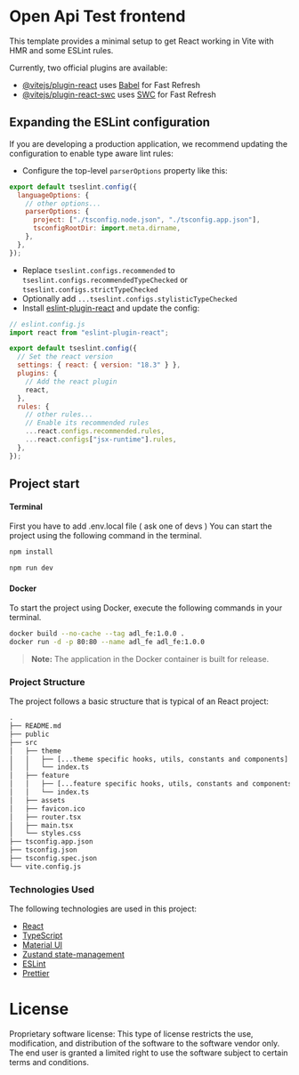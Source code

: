 # Open Api Test frontend

This template provides a minimal setup to get React working in Vite with HMR and some ESLint rules.

Currently, two official plugins are available:

- [@vitejs/plugin-react](https://github.com/vitejs/vite-plugin-react/blob/main/packages/plugin-react/README.md) uses [Babel](https://babeljs.io/) for Fast Refresh
- [@vitejs/plugin-react-swc](https://github.com/vitejs/vite-plugin-react-swc) uses [SWC](https://swc.rs/) for Fast Refresh

## Expanding the ESLint configuration

If you are developing a production application, we recommend updating the configuration to enable type aware lint rules:

- Configure the top-level `parserOptions` property like this:

```js
export default tseslint.config({
  languageOptions: {
    // other options...
    parserOptions: {
      project: ["./tsconfig.node.json", "./tsconfig.app.json"],
      tsconfigRootDir: import.meta.dirname,
    },
  },
});
```

- Replace `tseslint.configs.recommended` to `tseslint.configs.recommendedTypeChecked` or `tseslint.configs.strictTypeChecked`
- Optionally add `...tseslint.configs.stylisticTypeChecked`
- Install [eslint-plugin-react](https://github.com/jsx-eslint/eslint-plugin-react) and update the config:

```js
// eslint.config.js
import react from "eslint-plugin-react";

export default tseslint.config({
  // Set the react version
  settings: { react: { version: "18.3" } },
  plugins: {
    // Add the react plugin
    react,
  },
  rules: {
    // other rules...
    // Enable its recommended rules
    ...react.configs.recommended.rules,
    ...react.configs["jsx-runtime"].rules,
  },
});
```

## Project start

#### Terminal

First you have to add .env.local file ( ask one of devs )
You can start the project using the following command in the terminal.

```bash
npm install
```

```bash
npm run dev
```

#### Docker

To start the project using Docker, execute the following commands in your terminal.

```bash
docker build --no-cache --tag adl_fe:1.0.0 .
docker run -d -p 80:80 --name adl_fe adl_fe:1.0.0
```

> **Note:** The application in the Docker container is built for release.

### Project Structure

The project follows a basic structure that is typical of an React project:

```html
.
├── README.md
├── public
├── src
│   ├── theme
│   │   ├── [...theme specific hooks, utils, constants and components]
│   │   └── index.ts
│   ├── feature
│   │   ├── [...feature specific hooks, utils, constants and components]
│   │   └── index.ts
│   ├── assets
│   ├── favicon.ico
│   ├── router.tsx
│   ├── main.tsx
│   └── styles.css
├── tsconfig.app.json
├── tsconfig.json
├── tsconfig.spec.json
└── vite.config.js

```

### Technologies Used

The following technologies are used in this project:

- [React](https://react.dev/)
- [TypeScript](https://www.typescriptlang.org/)
- [Material UI](https://mui.com/)
- [Zustand state-management](https://zustand-demo.pmnd.rs/)
- [ESLint](https://eslint.org/)
- [Prettier](https://prettier.io/)

# License

Proprietary software license: This type of license restricts the use, modification, and distribution of the software to the software vendor only. 
The end user is granted a limited right to use the software subject to certain terms and conditions.
